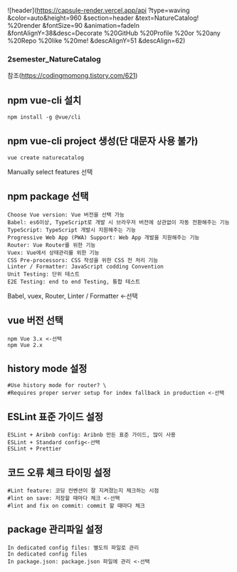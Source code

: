 
![header](https://capsule-render.vercel.app/api
  ?type=waving
  &color=auto&height=960
  &section=header
  &text=NatureCatalog!
  %20render
  &fontSize=90
  &animation=fadeIn
  &fontAlignY=38&desc=Decorate
  %20GitHub
  %20Profile
  %20or
  %20any
  %20Repo
  %20like
  %20me!
  &descAlignY=51
  &descAlign=62)



### 2semester_NatureCatalog
참조(https://codingmomong.tistory.com/621)


## npm vue-cli 설치
```
npm install -g @vue/cli
```


## npm vue-cli project 생성(단 대문자 사용 불가)
```
vue create naturecatalog
```
Manually select features 선택


## npm package 선택
```
Choose Vue version: Vue 버전을 선택 가능
Babel: es6이상, TypeScript로 개발 시 브라우저 버전에 상관없이 자동 전환해주는 기능
TypeScript: TypeScript 개발시 지원해주는 기능
Progressive Web App (PWA) Support: Web App 개발을 지원해주는 기능
Router: Vue Router를 위한 기능
Vuex: Vue에서 상태관리를 위한 기능
CSS Pre-processors: CSS 작성을 위한 CSS 전 처리 기능
Linter / Formatter: JavaScript codding Convention
Unit Testing: 단위 테스트
E2E Testing: end to end Testing, 통합 테스트
```
Babel, vuex, Router, Linter / Formatter <-선택


## vue 버전 선택
```
npm Vue 3.x <-선택
npm Vue 2.x 
```


## history mode 설정
```
#Use history mode for router? \
#Requires proper server setup for index fallback in production <-선택
```


## ESLint 표준 가이드 설정
```
ESLint + Aribnb config: Aribnb 만든 표준 가이드, 많이 사용
ESLint + Standard config<-선택
ESLint + Prettier
```


## 코드 오류 체크 타이밍 설정
```
#Lint feature: 코딩 컨벤션이 잘 지켜졌는지 체크하는 시점
#lint on save: 저장할 때마다 체크 <-선택
#lint and fix on commit: commit 할 때마다 체크
```


## package 관리파일 설정
```
In dedicated config files: 별도의 파일로 관리
In dedicated config files 
In package.json: package.json 파일에 관리 <-선택
```

